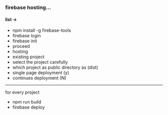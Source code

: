 ### firebase hosting...

#### list ->

- npm install -g firebase-tools
- firebase login
- firebase init
- proceed
- hosting
- existing project
- select the project carefully
- which project as public directory as (dist)
- single page deployment (y)
- continues deployment (N)

---

for every project

- npm run build
- firebase deploy
